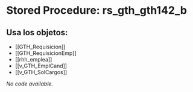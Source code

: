 # Stored Procedure: rs_gth_gth142_b

## Usa los objetos:
- [[GTH_Requisicion]]
- [[GTH_RequisicionEmp]]
- [[rhh_emplea]]
- [[v_GTH_EmplCand]]
- [[v_GTH_SolCargos]]

*No code available.*
